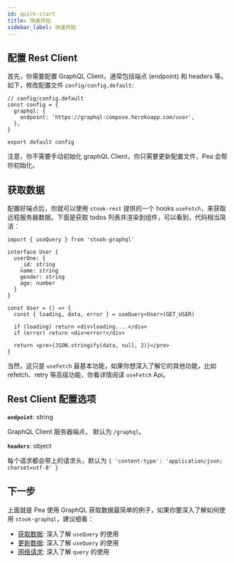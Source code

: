 ```yaml
---
id: quick-start
title: 快速开始
sidebar_label: 快速开始
---
```


## 配置 Rest Client

首先，你需要配置 GraphQL Client，通常包括端点 (endpoint) 和 headers 等。如下，修改配置文件 `config/config.default`:

```tsx
// config/config.default
const config = {
  graphql: {
    endpoint: 'https://graphql-compose.herokuapp.com/user',
  },
}

export default config
```

注意，你不需要手动初始化 graphQL Client，你只需要更新配置文件，Pea 会帮你初始化。

## 获取数据

配置好端点后，你就可以使用 `stook-rest` 提供的一个 hooks `useFetch`，来获取远程服务器数据。下面是获取 todos 列表并渲染到组件，可以看到，代码相当简洁：

```tsx
import { useQuery } from 'stook-graphql'

interface User {
  userOne: {
    _id: string
    name: string
    gender: string
    age: number
  }
}

const User = () => {
  const { loading, data, error } = useQuery<User>(GET_USER)

  if (loading) return <div>loading....</div>
  if (error) return <div>error!</div>

  return <pre>{JSON.stringify(data, null, 2)}</pre>
}
```

当然，这只是 `useFetch` 最基本功能，如果你想深入了解它的其他功能，比如 refetch、retry 等高级功能，你看详情阅读 `useFetch` Api。

## Rest Client 配置选项

**`endpoint`**: string

GraphQL Client 服务器端点， 默认为 `/graphql`。

**`headers`**: object

每个请求都会带上的请求头，默认为 `{ 'content-type': 'application/json; charset=utf-8' }`

## 下一步

上面就是 Pea 使用 GraphQL 获取数据最简单的例子，如果你要深入了解如何使用 `stook-graphql`，建议细看：

- [获取数据](/docs/graphql/useQuery): 深入了解 `useQuery` 的使用
- [更新数据](/docs/graphql/useMuate): 深入了解 `useQuery` 的使用
- [网络请求](/docs/graphql/query): 深入了解 `query` 的使用
